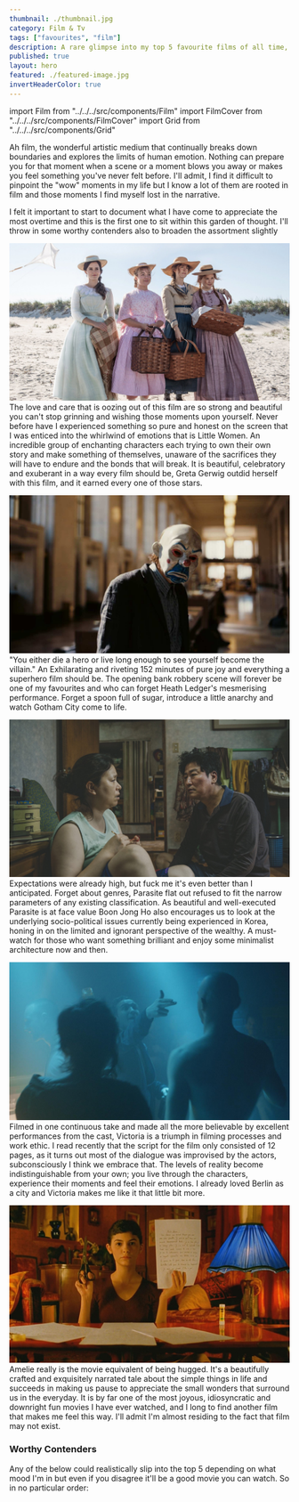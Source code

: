 ```yaml
---
thumbnail: ./thumbnail.jpg
category: Film & Tv
tags: ["favourites", "film"]
description: A rare glimpse into my top 5 favourite films of all time, regardless of genre. Of course, they are subject to change over time as I grow as a human, but that's just the way it goes.
published: true
layout: hero
featured: ./featured-image.jpg
invertHeaderColor: true
---
```


import Film from "../../../src/components/Film"
import FilmCover from "../../../src/components/FilmCover"
import Grid from "../../../src/components/Grid"

Ah film, the wonderful artistic medium that continually breaks down boundaries and explores the limits of human emotion. Nothing can prepare you for that moment when a scene or a moment blows you away or makes you feel something you've never felt before. I'll admit, I find it difficult to pinpoint the "wow" moments in my life but I know a lot of them are rooted in film and those moments I find myself lost in the narrative.

I felt it important to start to document what I have come to appreciate the most overtime and this is the first one to sit within this garden of thought. I'll throw in some worthy contenders also to broaden the assortment slightly

<Film cover="./covers/little_women_cover.jpg" title="Little Women" year="2016" genre="Drama, Romance" rating={5}>

![Little Women Screenshot](./images/little_women.jpg)
The love and care that is oozing out of this film are so strong and beautiful you can't stop grinning and wishing those moments upon yourself. Never before have I experienced something so pure and honest on the screen that I was enticed into the whirlwind of emotions that is Little Women. An incredible group of enchanting characters each trying to own their own story and make something of themselves, unaware of the sacrifices they will have to endure and the bonds that will break. It is beautiful, celebratory and exuberant in a way every film should be, Greta Gerwig outdid herself with this film, and it earned every one of those stars.
</Film>

<Film cover="./covers/dark_knight_cover.jpg" title="The Dark Knight" year="2008" genre="Drama, Action, Crime, Thriller" rating={4.5}>

![The Dark Knight Screenshot](./images/dark_knight.jpg)
"You either die a hero or live long enough to see yourself become the villain." An Exhilarating and riveting 152 minutes of pure joy and everything a superhero film should be. The opening bank robbery scene will forever be one of my favourites and who can forget Heath Ledger's mesmerising performance. Forget a spoon full of sugar, introduce a little anarchy and watch Gotham City come to life.
</Film>

<Film cover="./covers/parasite_cover.jpg" title="Parasite" year="2019" genre="Comedy, Thriller, Drama" rating={4.5}>

![Parasite Screenshot](./images/parasite.jpg)
Expectations were already high, but fuck me it's even better than I anticipated. Forget about genres, Parasite flat out refused to fit the narrow parameters of any existing classification. As beautiful and well-executed Parasite is at face value Boon Jong Ho also encourages us to look at the underlying socio-political issues currently being experienced in Korea, honing in on the limited and ignorant perspective of the wealthy. A must-watch for those who want something brilliant and enjoy some minimalist architecture now and then.
</Film>

<Film cover="./covers/victoria_cover.jpg" title="Victoria" year="2015" genre="Crime, Thriller, Romance" rating={4.5}>

![Victoria Screenshot](./images/victoria.jpg)
Filmed in one continuous take and made all the more believable by excellent performances from the cast, Victoria is a triumph in filming processes and work ethic. I read recently that the script for the film only consisted of 12 pages, as it turns out most of the dialogue was improvised by the actors, subconsciously I think we embrace that. The levels of reality become indistinguishable from your own; you live through the characters, experience their moments and feel their emotions. I already loved Berlin as a city and Victoria makes me like it that little bit more.
</Film>

<Film cover="./covers/amelie_cover.jpg" title="Amelie" year="2001" genre="Crime, Thriller, Romance" rating={4.5}>

![Amelie Screenshot](./images/amelie.jpg)
Amelie really is the movie equivalent of being hugged. It's a beautifully crafted and exquisitely narrated tale about the simple things in life and succeeds in making us pause to appreciate the small wonders that surround us in the everyday. It is by far one of the most joyous, idiosyncratic and downright fun movies I have ever watched, and I long to find another film that makes me feel this way. I'll admit I'm almost residing to the fact that film may not exist.
</Film>

<h3>Worthy Contenders</h3>

Any of the below could realistically slip into the top 5 depending on what mood I'm in but even if you disagree it'll be a good movie you can watch. So in no particular order:

<Grid gridTemplateColumns="repeat(auto-fill, minmax(120px, 1fr))" gridGap="1rem">
	<FilmCover cover="./covers/joker_cover.jpg" year="2019" genre="Crime, Thriller, Drama" rating={4.5} />
	<FilmCover cover="./covers/her_cover.jpg" year="2013" genre="Romance, Science Fiction, Drama" rating={4.5} />
	<FilmCover cover="./covers/midsommar_cover.jpg" year="2019" genre="Horror, Drama, Mystery " rating={4.5} />
	<FilmCover cover="./covers/grand_budapest_cover.jpg" year="2014" genre="Comedy, Drama" rating={4.5} />
	<FilmCover cover="./covers/blade_runner_2049_cover.jpg" year="2017" genre="Science Fiction, Drama " rating={4.5} />
	<FilmCover cover="./covers/whiplash_cover.jpg" year="2014" genre="Drama, Music" rating={4.5} />
	<FilmCover cover="./covers/1917_cover.jpg" year="2019" genre="War, Drama, Action, History" rating={4.5} />
	<FilmCover cover="./covers/lobster_cover.jpg" year="2015" genre="Comedy, Romance, Science Fiction" rating={4.5} />
	<FilmCover cover="./covers/intouchables_cover.jpg" year="2011" genre="Comedy, Drama" rating={4.5} />
</Grid>
